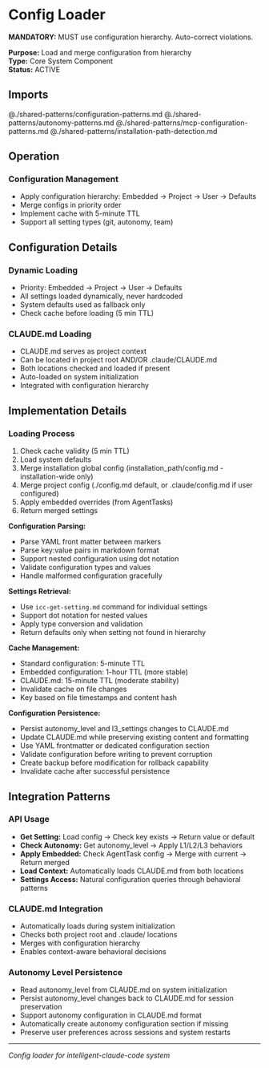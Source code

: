 # Config Loader

**MANDATORY:** MUST use configuration hierarchy. Auto-correct violations.

**Purpose:** Load and merge configuration from hierarchy  
**Type:** Core System Component  
**Status:** ACTIVE

## Imports

@./shared-patterns/configuration-patterns.md
@./shared-patterns/autonomy-patterns.md
@./shared-patterns/mcp-configuration-patterns.md
@./shared-patterns/installation-path-detection.md

## Operation

### Configuration Management
- Apply configuration hierarchy: Embedded → Project → User → Defaults
- Merge configs in priority order
- Implement cache with 5-minute TTL
- Support all setting types (git, autonomy, team)

## Configuration Details

### Dynamic Loading
- Priority: Embedded → Project → User → Defaults
- All settings loaded dynamically, never hardcoded
- System defaults used as fallback only
- Check cache before loading (5 min TTL)

### CLAUDE.md Loading
- CLAUDE.md serves as project context
- Can be located in project root AND/OR .claude/CLAUDE.md
- Both locations checked and loaded if present
- Auto-loaded on system initialization
- Integrated with configuration hierarchy

## Implementation Details

### Loading Process
1. Check cache validity (5 min TTL)
2. Load system defaults
3. Merge installation global config (installation_path/config.md - installation-wide only)
4. Merge project config (./config.md default, or .claude/config.md if user configured)
5. Apply embedded overrides (from AgentTasks)
6. Return merged settings

**Configuration Parsing:**
- Parse YAML front matter between markers
- Parse key:value pairs in markdown format
- Support nested configuration using dot notation
- Validate configuration types and values
- Handle malformed configuration gracefully

**Settings Retrieval:**
- Use `icc-get-setting.md` command for individual settings
- Support dot notation for nested values
- Apply type conversion and validation
- Return defaults only when setting not found in hierarchy

**Cache Management:**
- Standard configuration: 5-minute TTL
- Embedded configuration: 1-hour TTL (more stable)
- CLAUDE.md: 15-minute TTL (moderate stability)
- Invalidate cache on file changes
- Key based on file timestamps and content hash

**Configuration Persistence:**
- Persist autonomy_level and l3_settings changes to CLAUDE.md
- Update CLAUDE.md while preserving existing content and formatting
- Use YAML frontmatter or dedicated configuration section
- Validate configuration before writing to prevent corruption
- Create backup before modification for rollback capability
- Invalidate cache after successful persistence

## Integration Patterns

### API Usage
- **Get Setting:** Load config → Check key exists → Return value or default
- **Check Autonomy:** Get autonomy_level → Apply L1/L2/L3 behaviors
- **Apply Embedded:** Check AgentTask config → Merge with current → Return merged
- **Load Context:** Automatically loads CLAUDE.md from both locations
- **Settings Access:** Natural configuration queries through behavioral patterns

### CLAUDE.md Integration
- Automatically loads during system initialization
- Checks both project root and .claude/ locations
- Merges with configuration hierarchy
- Enables context-aware behavioral decisions

### Autonomy Level Persistence
- Read autonomy_level from CLAUDE.md on system initialization
- Persist autonomy_level changes back to CLAUDE.md for session preservation
- Support autonomy configuration in CLAUDE.md format
- Automatically create autonomy configuration section if missing
- Preserve user preferences across sessions and system restarts

---
*Config loader for intelligent-claude-code system*